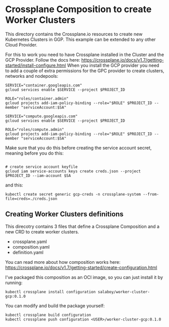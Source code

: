 # Crossplane Composition to create Worker Clusters

This directory contains the Crossplane.io resources to create new Kubernetes Clusters in GGP. This example can be extended to any other Cloud Provider. 

For this to work you need to have Crossplane installed in the Cluster and the GCP Provider. Follow the docs here: https://crossplane.io/docs/v1.7/getting-started/install-configure.html
When you install the GCP provider you need to add a couple of extra permissions for the GPC provider to create clusters, networks and nodepools:


```
SERVICE="container.googleapis.com"
gcloud services enable $SERVICE --project $PROJECT_ID
```

```
ROLE="roles/container.admin"
gcloud projects add-iam-policy-binding --role="$ROLE" $PROJECT_ID --member "serviceAccount:$SA"
```

```
SERVICE="compute.googleapis.com"
gcloud services enable $SERVICE --project $PROJECT_ID
```

```
ROLE="roles/compute.admin"
gcloud projects add-iam-policy-binding --role="$ROLE" $PROJECT_ID --member "serviceAccount:$SA"
```

Make sure that you do this before creating the service account secret, meaning before you do this: 
```

# create service account keyfile
gcloud iam service-accounts keys create creds.json --project $PROJECT_ID --iam-account $SA

```

and this: 

```
kubectl create secret generic gcp-creds -n crossplane-system --from-file=creds=./creds.json
```

## Creating Worker Clusters definitions

This direcotry contains 3 files that define a Crossplane Composition and a new CRD to create worker clusters. 

- crossplane.yaml
- composition.yaml
- definition.yaml

You can read more about how composition works here: https://crossplane.io/docs/v1.7/getting-started/create-configuration.html

I've packaged this composition as an OCI image, so you can just install it by running: 

```
kubectl crossplane install configuration salaboy/worker-cluster-gcp:0.1.0
```

You can modify and build the package yourself:
```
kubectl crossplane build configuration
kubectl crossplane push configuration <USER>/worker-cluster-gcp:0.1.0
```
